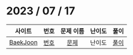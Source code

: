 # 2023 / 07 / 17

|                사이트                |       번호       |    문제 이름     | 난이도 |       풀이       |
| :----------------------------------: | :--------------: | :--------------: | :----: | :--------------: |
| [BaekJoon](https://www.acmicpc.net/) | [번호](번호링크) | [문제](문제링크) | 난이도 | [풀이](풀이링크) |
